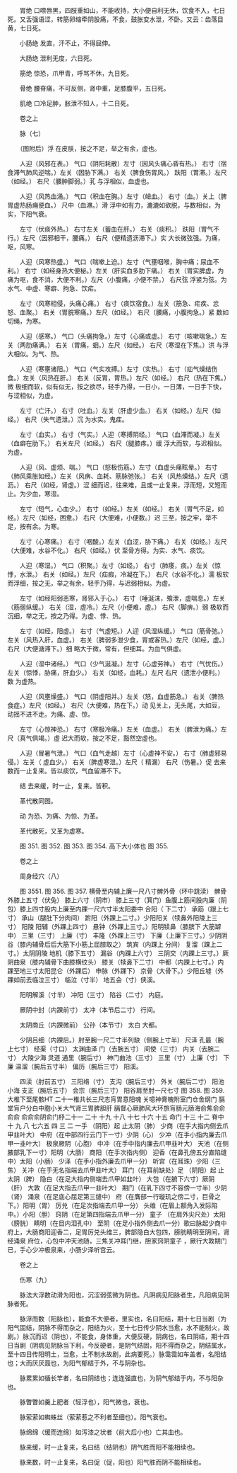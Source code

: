 <!-- { "loadSidebar": true } -->
　　胃绝 口噤唇黑，四肢重如山，不能收持，大小便自利无休，饮食不入，七日死。又舌强语涩，转筋卵缩牵阴股痛，不食，鼓胀变水泄，不卧。又云：齿落目黄，七日死。

　　小肠绝 发直，汗不止，不得屈伸。

　　大肠绝 泄利无度，六日死。

　　筋绝 惊恐，爪甲青，呼骂不休，九日死。

　　骨绝 腰脊痛，不可反侧，肾中重，足膝腹平，五日死。

　　肌绝 口冷足肿，胀泄不知人，十二日死。

　　卷之上

　　脉（七）

　　（图附后）浮 在皮肤，按之不足，举之有余，虚也。

　　人迎（风邪在表。） 气口（阴阳耗散）左寸（因风头痛心昏有热。） 右寸（宿食滞气肺风逆喘。）左关（因胁下满。） 右关（脾食伤胃风。） 趺阳（胃滞。）左尺（如经。） 右尺（腰肿脚弱。）芤 与浮相似，血虚也。

　　人迎（风热血涌。） 气口（积血在胸。）左寸（衄血。） 右寸（血。）关上（脾胃虚热肠痈便血。） 尺中（血淋。）滑 浮中如有力，漉漉如欲脱，与数相似，为实，下阳气衰。

　　左寸（伏痰外热。） 右寸左关（蓄血在肝。） 右关（痰积。） 趺阳（胃气不行。）左尺（因邪相干，腰痛。） 右尺（便精遗沥滞下。）实 大长微弦强。为痛，呕，风寒。

　　人迎（风寒热盛。） 气口（喘嗽上迫。）左寸（气壅咽喉，胸中痛；尿血不利。） 右寸（如经身热大便秘。）左关（肝实血多肋下痛。） 右关（胃实脾虚，为痛为呕，食不消，大便不利。）左尺（小腹痛，小便不禁。） 右尺弦 浮紧为弦。为水气、中虚、寒癖、拘急、饮疟。

　　左寸（风寒相侵，头痛心痛。） 右寸（痰饮宿食。）左关（筋急、疟疾、忿怒、血聚。） 右关（胃脘寒痛。）左尺（如经。） 右尺（腰痛，小腹拘急。）紧 数如切绳，为寒。

　　人迎（感寒。） 气口（头痛拘急。）左寸（心痛或虚。） 右寸（咳嗽喘急。）左关（两肋痛满。） 右关（胃痛，蛔。）左尺（如经。） 右尺（寒湿在下焦。）洪 与浮大相似。为气、热。

　　人迎（寒壅诸阳。） 气口（气实攻搏。）左寸（实热。） 右寸（疝气燥结伤食。）左关（风热在肝。） 右关（反胃，胃热。）左尺（如经。） 右尺（热在下焦。）微 极细而软，似有似无，按之欲尽，轻手乃得，一日小，一日薄，一日手下快，与涩相似，为虚。

　　左寸（亡汗。） 右寸（吐血。）左关（肝虚少血。） 右关（如经。）左尺（如经。） 右尺（失气遗泄。）沉 为水实。鬼疰。

　　左寸（血实。） 右寸（气实。）人迎（寒搏阴经。） 气口（血滞而凝。）左关（血癖在肋下。） 右关左尺（如经。） 右尺（腿膝疼。）缓 浮大而软，与迟相似。为虚。

　　人迎（风、虚烦、喘。） 气口（怒极伤筋。）左寸（血虚头痛眩晕。） 右寸（肺风乘胀如经。）左关（风痹、血耗、筋脉弛张。） 右关（风热燥结。）左尺（遗沥。） 右尺（如经，肾虚。）涩 细而迟，往来难，且或一止复来，浮而短，又短而止。为少血，寒湿。

　　左寸（短气，心血少。） 右寸（如经。）左关（如经。） 右关（胃气不足，如经。）左尺（如经，困惫。） 右尺（大便难，小便数。）迟 三至，按之牢，举不足，按有余。为寒。

　　左寸（心寒痛。） 右寸（咽酸。）左关（血涩，胁下痛。） 右关（如经。）左尺（大便难，水谷不化。） 右尺（如经。）伏 至骨方得。为实、水气、痰饮。

　　人迎（寒湿。） 气口（积聚。）左寸（如经。） 右寸（肺痿，痰。）左关（惊悸，水泄。） 右关（如经。）左尺（疝瘕，冷凝在下。） 右尺（水谷不化。）濡 极软而浮细，按之无，举之有余，轻手乃得，与迟弱相似。为虚。

　　左寸（如经阳弱恶寒，肾邪入于心。） 右寸（唾涎沫，飧泄，虚喘息。）左关（筋弱纵缓。） 右关（湿，虚冷。）左尺（小便难，虚。） 右尺（脚痹。）弱 极软而沉细，举之无，按之乃得。为虚、悸、热。

　　左寸（如经，阳虚。） 右寸（气虚短。）人迎（风湿纵缓。） 气口（筋骨弛。）左关（风热入肝，血虚。） 右关（脾弱多泄少食，胃或客热。）左尺（如经，虚。） 右尺（大便溏滞下。）细 略大于微，常有，但细耳。为血气俱虚。

　　人迎（湿中诸经。） 气口（少气涎凝。）左寸（心虚劳神。） 右寸（气忧伤。）左关（惊悸，胁痛，肝血少。） 右关（如经，血耗。）左尺 右尺（遗泄小便利。）数 为虚热。

　　人迎（风壅燥盛。） 气口（阴虚阳并。）左关（怒，血虚筋急。） 右关（脾热食症。）左尺（如经。） 右尺（大便难，热在下。）动 见关上，无头尾，大如豆，动摇不进不走。为痛、虚、惊。

　　左寸（心惊神恐。） 右寸（寒极冷痛。）左关（血虚。） 右关（脾泄为痛。）左尺（真气俱竭。）虚 迟大而软，按之不足，豁然空虚也。

　　人迎（冒暑气泄。） 气口（血气走越）左寸（心虚神不安。） 右寸（肺虚邪易侵。）左关（ 虚血少。） 右关（脾虚寒泄。）左尺（ 精漏） 右尺（伤暑。）促 去来数而一止复来。皆以痰饮，气血留滞不下。

　　结 去来缓，时一止，复来。皆积。

　　革代散同图。

　　动 为恐、为痛、为惊、为革。

　　革代散死，又革为虚寒。

　　图 351.  图 352.  图 353.  图 354. 高下大小体也 图 355. 

　　卷之上

　　周身经穴（八）

　　图 3551.  图 356.  图 357. 横骨至内辅上廉一尺八寸髀外骨（环中跳渎） 髀骨外膝上五寸（伏兔） 膝上六寸（阴市） 膝上三寸（箕门）鱼腹上筋间股内廉（阴包）膝上四寸股内上廉至内踝一尺六寸半太阳委中 合阳（ 下二寸） 承筋（跟上七寸） 承山（腿肚下分肉间） 跗阳（外踝上二寸。）少阳阳关（犊鼻外阳陵上三寸） 阳陵 阳辅（外踝上四寸） 悬钟（外踝上三寸。）阳明犊鼻（膝膑下 大筋罅中） 三里（三寸） 上廉（寸） 丰隆（外踝上三寸） 下廉（上廉下三寸。）少阴阴谷（膝内辅骨后后大筋下小筋上屈膝取之） 筑宾（内踝上 分间） 复溜（踝上二寸。）太阴阴陵 地机（膝下五寸） 漏谷（内踝上六寸） 三阴交（内踝上三寸。）厥阴曲泉（膝内辅骨下曲膝横纹头） 膝关（犊鼻下二寸） 中都（内踝上七寸。）内踝至地三寸太阳昆仑（外踝后） 申脉（外踝下） 京骨（大骨下。）少阳丘墟（外踝如前去临泣三寸） 临泣（寸半） 地五会（寸）侠溪。

　　阳明解溪（寸半） 冲阳（三寸） 陷谷（二寸） 内庭。

　　厥阴中封（内踝前寸） 太冲（本节后二寸） 行间。

　　太阴商丘（内踝微前） 公孙（本节寸） 太白 大都。

　　少阴吕细（内踝后。）肘至腕一尺二寸半列缺（侧腕上寸半） 尺泽 孔最（腕上七寸） 经渠（寸口） 太渊曲泽 门（去腕五寸） 间使（三寸） 内关（去腕二寸） 大陵少海 灵道 通里（腕后寸） 神门曲池（三寸） 三里（寸） 上廉（寸） 下廉 温溜（腕后五寸半） 偏历（腕后三寸） 阳溪。

　　四渎（肘前五寸） 三阳络（寸） 支沟（腕后三寸） 外关（腕后二寸） 阳池小海 支正（腕后五寸） 会宗（腕后三寸） 阳谷肩至肘一尺七寸 图 358.  图 359. 大椎下至尾骸HT 二十一椎共长三尺志肓胃意阳魂 关噫神膏魄附室门仓舍纲门 膈 堂肓户分白中胞小关大气肾三胃脾胆肝 膈督心厥肺风大环旅肓肠元肠海俞焦俞俞俞俞 俞俞俞阴俞门杼二十一 二十 十九 十八 十七 十六 十五 命门 十三 十二 脊中 十 九 八 七六五 四 三 二 一手 （阴阳）起 止太阴（肺） 少商（在手大指内侧去爪甲韭叶大） 中府（在中部四行云门下一寸）少阴（心） 少冲（在手小指内廉去爪甲一韭叶大） 极泉厥阴（心胞） 中冲（在手中指内廉去爪甲韭叶大） 天池（在侧腋部乳下一寸）阳明（大肠） 商阳（在手次指内侧） 迎香（在鼻孔傍五分直陷缝中）太阳（小肠） 少泽（在手小指外廉去爪甲一分） 听宫（在耳珠）少阳（三焦） 关冲（在手无名指端去爪甲韭叶大） 耳门（在耳前缺处）足 （阴阳）起 止太阴（脾） 隐白（在足大指内侧端去爪甲如韭叶） 大包（在腑下六寸）厥阴（肝） 大敦（在足大指去爪甲一韭叶大） 期门（在乳下四寸不容傍一寸半）少阴（肾） 涌泉（在足底心屈足第三缝中） 府（在膺部一行璇玑之傍二寸，巨骨之下。）阳明（胃） 厉兑（在足次指端去爪甲一分） 头维（在眉上额角入发际陷中。）小阳（胆） 窍阴（在足第四指端去爪甲一分） 童子 （在肩外尖尺处）太阳（膀胱） 睛明（在目内泪孔中） 至阴（在足小指外侧去爪一分）歌曰脉起少商中府上，大肠商阳迎香二，足胃厉兑头维三，脾部隐白大包四，膀胱睛明至阴间，肾经涌泉 府位，心包中冲天池随，三焦关冲耳门继，胆家窍阴童子 ，厥行大敦期门已，手心少冲极泉来，小肠少泽听宫云。

　　卷之上

　　伤寒（九）

　　脉法大浮数动滑为阳也，沉涩弱弦微为阴也。凡阴病见阳脉者生，凡阳病见阴脉者死。

　　脉浮而数（阳脉也），能食不大便者，里实也，名曰阳结，期十七日当剧（为阳气固结，阴脉不得而杂之，阳结为火，至十七日传少阴水当愈，水不能制火，故剧。）脉沉而迟（阴也），不能食，身体重，大便反硬，阴病也，名曰阴结，期十四日当剧（阴病见阴脉当下利，今反硬者，是阴气结固，阳不得而杂之，阴结属水，至十四日传阳明土，当愈，土不制水故剧，此病要死。）脉霭霭如车盖者，名阳结也；大而厌厌聂也，为阳气郁结于外，不与阴杂也。

　　脉累累如循长竿者，名曰阴结也；连连强直也，为阴气郁结于内，不与阳杂也。

　　脉瞥瞥如羹上肥者（轻浮也），阳气微也，衰也。

　　脉萦萦如蜘蛛丝（萦萦惹之不利者至细也）。阳气衰也。

　　脉绵绵（缓而连绵）如泻漆之状者（前大后小也）亡其血也。

　　脉来缓，时一止复来，名曰结（结阴也）阴气胜而阳不能相续也。

　　脉来数，时一止复来，名曰促（促，阳也）阳气胜而阴不能相续也。

